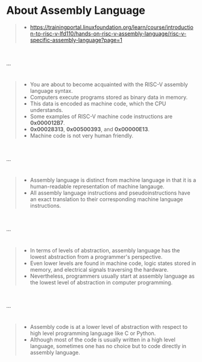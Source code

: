 # About Assembly Language

> - https://trainingportal.linuxfoundation.org/learn/course/introduction-to-risc-v-lfd110/hands-on-risc-v-assembly-language/risc-v-specific-assembly-language?page=1

<br />

...
#

> - You are about to become acquainted with the RISC-V assembly language syntax.
> - Computers execute programs stored as binary data in memory.
> - This data is encoded as machine code, which the CPU understands.
> - Some examples of RISC-V machine code instructions are **0x000012B7**.
> - **0x00028313**, **0x00500393**, and **0x00000E13**.
> - Machine code is not very human friendly.

<br />

...
#

> - Assembly language is distinct from machine language in that it is a human-readable representation of machine langauge.
> - All assembly language instructions and pseudoinstructions have an exact translation to their corresponding machine language instructions.

<br />

...
#

> - In terms of levels of abstraction, assembly language has the lowest abstraction from a programmer's perspective.
> - Even lower levels are found in machine code, logic states stored in memory, and electrical signals traversing the hardware.
> - Nevertheless, programmers usually start at assembly language as the lowest level of abstraction in computer programming.

<br />

...
#

> - Assembly code is at a lower level of abstraction with respect to high level programming language like C or Python.
> - Although most of the code is usually written in a high level language, sometimes one has no choice but to code directly in assembly language.
